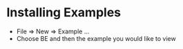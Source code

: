 # Installing Examples #

  * File => New => Example ...
  * Choose BE and then the example you would like to view